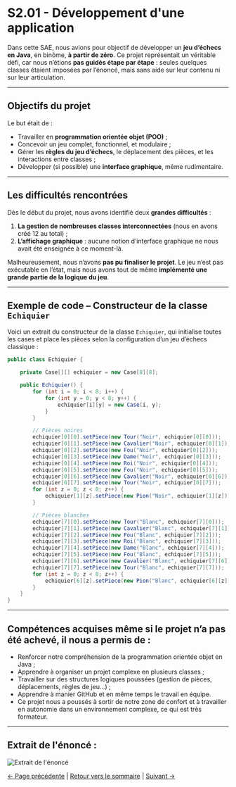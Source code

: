 # S2.01 - Développement d'une application

Dans cette SAE, nous avions pour objectif de développer un **jeu d’échecs en Java**, en binôme, **à partir de zéro**. Ce projet représentait un véritable défi, car nous n’étions **pas guidés étape par étape** : seules quelques classes étaient imposées par l’énoncé, mais sans aide sur leur contenu ni sur leur articulation.

---

## Objectifs du projet

Le but était de :

- Travailler en **programmation orientée objet (POO)** ;
- Concevoir un jeu complet, fonctionnel, et modulaire ;
- Gérer les **règles du jeu d’échecs**, le déplacement des pièces, et les interactions entre classes ;
- Développer (si possible) une **interface graphique**, même rudimentaire.

---

## Les difficultés rencontrées

Dès le début du projet, nous avons identifié deux **grandes difficultés** :

1. **La gestion de nombreuses classes interconnectées** (nous en avons créé 12 au total) ;
2. **L’affichage graphique** : aucune notion d’interface graphique ne nous avait été enseignée à ce moment-là.

Malheureusement, nous n’avons **pas pu finaliser le projet**. Le jeu n’est pas exécutable en l’état, mais nous avons tout de même **implémenté une grande partie de la logique du jeu**.

---

## Exemple de code – Constructeur de la classe `Echiquier`

Voici un extrait du constructeur de la classe `Echiquier`, qui initialise toutes les cases et place les pièces selon la configuration d’un jeu d’échecs classique :

```java
public class Echiquier {

    private Case[][] echiquier = new Case[8][8];

    public Echiquier() {
        for (int i = 0; i < 8; i++) {
            for (int y = 0; y < 8; y++) {
                echiquier[i][y] = new Case(i, y);
            }
        }

        // Pièces noires
        echiquier[0][0].setPiece(new Tour("Noir", echiquier[0][0]));
        echiquier[0][1].setPiece(new Cavalier("Noir", echiquier[0][1]));
        echiquier[0][2].setPiece(new Fou("Noir", echiquier[0][2]));
        echiquier[0][3].setPiece(new Dame("Noir", echiquier[0][3]));
        echiquier[0][4].setPiece(new Roi("Noir", echiquier[0][4]));
        echiquier[0][5].setPiece(new Fou("Noir", echiquier[0][5]));
        echiquier[0][6].setPiece(new Cavalier("Noir", echiquier[0][6]));
        echiquier[0][7].setPiece(new Tour("Noir", echiquier[0][7]));
        for (int z = 0; z < 8; z++) {
            echiquier[1][z].setPiece(new Pion("Noir", echiquier[1][z]));
        }

        // Pièces blanches
        echiquier[7][0].setPiece(new Tour("Blanc", echiquier[7][0]));
        echiquier[7][1].setPiece(new Cavalier("Blanc", echiquier[7][1]));
        echiquier[7][2].setPiece(new Fou("Blanc", echiquier[7][2]));
        echiquier[7][3].setPiece(new Roi("Blanc", echiquier[7][3]));
        echiquier[7][4].setPiece(new Dame("Blanc", echiquier[7][4]));
        echiquier[7][5].setPiece(new Fou("Blanc", echiquier[7][5]));
        echiquier[7][6].setPiece(new Cavalier("Blanc", echiquier[7][6]));
        echiquier[7][7].setPiece(new Tour("Blanc", echiquier[7][7]));
        for (int z = 0; z < 8; z++) {
            echiquier[6][z].setPiece(new Pion("Blanc", echiquier[6][z]));
        }
    }
}
```
---
## Compétences acquises même si le projet n’a pas été achevé, il nous a permis de :
- Renforcer notre compréhension de la programmation orientée objet en Java ;
- Apprendre à organiser un projet complexe en plusieurs classes ;
- Travailler sur des structures logiques poussées (gestion de pièces, déplacements, règles de jeu...) ;
- Apprendre à manier GitHub et en même temps le travail en équipe.
- Ce projet nous a poussés à sortir de notre zone de confort et à travailler en autonomie dans un environnement complexe, ce qui est très formateur.
---

## Extrait de l'énoncé :

![Extrait de l'énoncé](https://imgur.com/rw2uScm.png)

[← Page précédente](S106_Environnement_éco..md) | [Retour vers le sommaire](A.Sommaire.md) | [Suivant →](S205_Gestion_d'un_projet.md)
